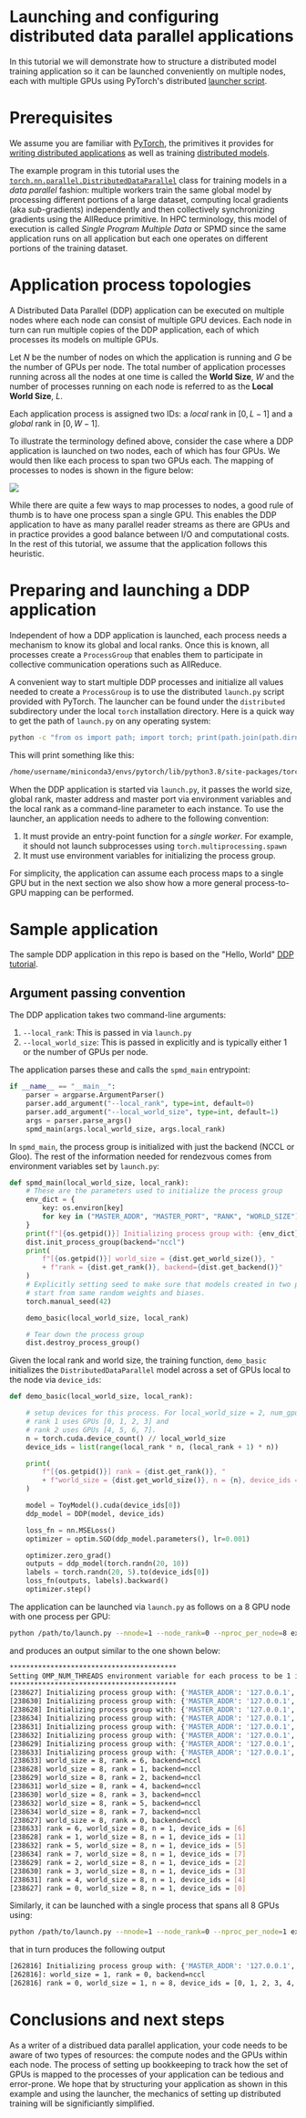 # Launching and configuring distributed data parallel applications

In this tutorial we will demonstrate how to structure a distributed
model training application so it can be launched conveniently on
multiple nodes, each with multiple GPUs using PyTorch's distributed
[launcher script](https://github.com/pytorch/pytorch/blob/master/torch/distributed/launch.py).

# Prerequisites
We assume you are  familiar with [PyTorch](https://pytorch.org/tutorials/beginner/deep_learning_60min_blitz.html), the primitives it provides for [writing distributed applications](https://pytorch.org/tutorials/intermediate/dist_tuto.html) as well as training [distributed models](https://pytorch.org/tutorials/intermediate/ddp_tutorial.html).

The example program in this tutorial uses the
[`torch.nn.parallel.DistributedDataParallel`](https://pytorch.org/docs/stable/nn.html#distributeddataparallel) class for training models
in a _data parallel_ fashion: multiple workers train the same global
model by processing different portions of a large dataset, computing
local gradients (aka _sub_-gradients) independently and then
collectively synchronizing gradients using the AllReduce primitive. In
HPC terminology, this model of execution is called _Single Program
Multiple Data_ or SPMD since the same application runs on all
application but each one operates on different portions of the
training dataset.

# Application process topologies
A Distributed Data Parallel (DDP) application can be executed on
multiple nodes where each node can consist of multiple GPU
devices. Each node in turn can run multiple copies of the DDP
application, each of which processes its models on multiple GPUs.

Let $N$ be the number of nodes on which the application is running and
$G$ be the number of GPUs per node. The total number of application
processes running across all the nodes at one time is called the
**World Size**, $W$ and the number of processes running on each node
is referred to as the **Local World Size**, $L$.

Each application process is assigned two IDs: a _local_ rank in $[0,
L-1]$ and a _global_ rank in $[0, W-1]$.

To illustrate the terminology defined above, consider the case where a
DDP application is launched on two nodes, each of which has four
GPUs. We would then like each process to span two GPUs each. The
mapping of processes to nodes is shown in the figure below:

<img src="ProcessMapping.svg">

While there are quite a few ways to map processes to nodes, a good
rule of thumb is to have one process span a single GPU. This enables
the DDP application to have as many parallel reader streams as there
are GPUs and in practice provides a good balance between I/O and
computational costs. In the rest of this tutorial, we assume that the
application follows this heuristic.

# Preparing and launching a DDP application
Independent of how a DDP application is launched, each process needs a
mechanism to know its global and local ranks. Once this is known, all
processes create a `ProcessGroup` that enables them to participate in
collective communication operations such as AllReduce.

A convenient way to start multiple DDP processes and initialize all
values needed to create a `ProcessGroup` is to use the distributed
`launch.py` script provided with PyTorch. The launcher can be found
under the `distributed` subdirectory under the local `torch`
installation directory. Here is a quick way to get the path of
`launch.py` on any operating system:

```sh
python -c "from os import path; import torch; print(path.join(path.dirname(torch.__file__), 'distributed', 'launch.py'))"
```

This will print something like this:
```sh
/home/username/miniconda3/envs/pytorch/lib/python3.8/site-packages/torch/distributed/launch.py
```

When the DDP application is started via `launch.py`, it passes the world size, global rank, master address and master port via environment variables and the local rank as a command-line parameter to each instance.
To use the launcher, an application needs to adhere to the following convention:
1. It must provide an entry-point function for a _single worker_. For example, it should not launch subprocesses using `torch.multiprocessing.spawn`
2. It must use environment variables for initializing the process group.

For simplicity, the application can assume each process maps to a single GPU but in the next section we also show how a more general process-to-GPU mapping can be performed.

# Sample application
The sample DDP application in this repo is based on the "Hello, World" [DDP tutorial](https://pytorch.org/tutorials/intermediate/ddp_tutorial.html).

## Argument passing convention
The DDP application takes two command-line arguments:
1. `--local_rank`: This is passed in via `launch.py`
2. `--local_world_size`: This is passed in explicitly and is typically either $1$ or the number of GPUs per node.

The application parses these and calls the `spmd_main` entrypoint:
```py
if __name__ == "__main__":
    parser = argparse.ArgumentParser()
    parser.add_argument("--local_rank", type=int, default=0)
    parser.add_argument("--local_world_size", type=int, default=1)
    args = parser.parse_args()
    spmd_main(args.local_world_size, args.local_rank)
```
In `spmd_main`, the process group is initialized with just the backend (NCCL or Gloo). The rest of the information needed for rendezvous comes from environment variables set by `launch.py`:
```py
def spmd_main(local_world_size, local_rank):
    # These are the parameters used to initialize the process group
    env_dict = {
        key: os.environ[key]
        for key in ("MASTER_ADDR", "MASTER_PORT", "RANK", "WORLD_SIZE")
    }
    print(f"[{os.getpid()}] Initializing process group with: {env_dict}")
    dist.init_process_group(backend="nccl")
    print(
        f"[{os.getpid()}] world_size = {dist.get_world_size()}, "
        + f"rank = {dist.get_rank()}, backend={dist.get_backend()}"
    )
    # Explicitly setting seed to make sure that models created in two processes
    # start from same random weights and biases.
    torch.manual_seed(42)

    demo_basic(local_world_size, local_rank)

    # Tear down the process group
    dist.destroy_process_group()
```

Given the local rank and world size, the training function, `demo_basic` initializes the `DistributedDataParallel` model across a set of GPUs local to the node via `device_ids`:
```py
def demo_basic(local_world_size, local_rank):

    # setup devices for this process. For local_world_size = 2, num_gpus = 8,
    # rank 1 uses GPUs [0, 1, 2, 3] and
    # rank 2 uses GPUs [4, 5, 6, 7].
    n = torch.cuda.device_count() // local_world_size
    device_ids = list(range(local_rank * n, (local_rank + 1) * n))

    print(
        f"[{os.getpid()}] rank = {dist.get_rank()}, "
        + f"world_size = {dist.get_world_size()}, n = {n}, device_ids = {device_ids}"
    )

    model = ToyModel().cuda(device_ids[0])
    ddp_model = DDP(model, device_ids)

    loss_fn = nn.MSELoss()
    optimizer = optim.SGD(ddp_model.parameters(), lr=0.001)

    optimizer.zero_grad()
    outputs = ddp_model(torch.randn(20, 10))
    labels = torch.randn(20, 5).to(device_ids[0])
    loss_fn(outputs, labels).backward()
    optimizer.step()
```

The application can be launched via `launch.py` as follows on a 8 GPU node with one process per GPU:
```sh
python /path/to/launch.py --nnode=1 --node_rank=0 --nproc_per_node=8 example.py --local_world_size=8
```
and produces an output similar to the one shown below:
```sh
*****************************************
Setting OMP_NUM_THREADS environment variable for each process to be 1 in default, to avoid your system being overloaded, please further tune the variable for optimal performance in your application as needed.
*****************************************
[238627] Initializing process group with: {'MASTER_ADDR': '127.0.0.1', 'MASTER_PORT': '29500', 'RANK': '0', 'WORLD_SIZE': '8'}
[238630] Initializing process group with: {'MASTER_ADDR': '127.0.0.1', 'MASTER_PORT': '29500', 'RANK': '3', 'WORLD_SIZE': '8'}
[238628] Initializing process group with: {'MASTER_ADDR': '127.0.0.1', 'MASTER_PORT': '29500', 'RANK': '1', 'WORLD_SIZE': '8'}
[238634] Initializing process group with: {'MASTER_ADDR': '127.0.0.1', 'MASTER_PORT': '29500', 'RANK': '7', 'WORLD_SIZE': '8'}
[238631] Initializing process group with: {'MASTER_ADDR': '127.0.0.1', 'MASTER_PORT': '29500', 'RANK': '4', 'WORLD_SIZE': '8'}
[238632] Initializing process group with: {'MASTER_ADDR': '127.0.0.1', 'MASTER_PORT': '29500', 'RANK': '5', 'WORLD_SIZE': '8'}
[238629] Initializing process group with: {'MASTER_ADDR': '127.0.0.1', 'MASTER_PORT': '29500', 'RANK': '2', 'WORLD_SIZE': '8'}
[238633] Initializing process group with: {'MASTER_ADDR': '127.0.0.1', 'MASTER_PORT': '29500', 'RANK': '6', 'WORLD_SIZE': '8'}
[238633] world_size = 8, rank = 6, backend=nccl
[238628] world_size = 8, rank = 1, backend=nccl
[238629] world_size = 8, rank = 2, backend=nccl
[238631] world_size = 8, rank = 4, backend=nccl
[238630] world_size = 8, rank = 3, backend=nccl
[238632] world_size = 8, rank = 5, backend=nccl
[238634] world_size = 8, rank = 7, backend=nccl
[238627] world_size = 8, rank = 0, backend=nccl
[238633] rank = 6, world_size = 8, n = 1, device_ids = [6]
[238628] rank = 1, world_size = 8, n = 1, device_ids = [1]
[238632] rank = 5, world_size = 8, n = 1, device_ids = [5]
[238634] rank = 7, world_size = 8, n = 1, device_ids = [7]
[238629] rank = 2, world_size = 8, n = 1, device_ids = [2]
[238630] rank = 3, world_size = 8, n = 1, device_ids = [3]
[238631] rank = 4, world_size = 8, n = 1, device_ids = [4]
[238627] rank = 0, world_size = 8, n = 1, device_ids = [0]
```
Similarly, it can be launched with a single process that spans all 8 GPUs using:
```sh
python /path/to/launch.py --nnode=1 --node_rank=0 --nproc_per_node=1 example.py --local_world_size=1
```
that in turn produces the following output
```sh
[262816] Initializing process group with: {'MASTER_ADDR': '127.0.0.1', 'MASTER_PORT': '29500', 'RANK': '0', 'WORLD_SIZE': '1'}
[262816]: world_size = 1, rank = 0, backend=nccl
[262816] rank = 0, world_size = 1, n = 8, device_ids = [0, 1, 2, 3, 4, 5, 6, 7]
```

# Conclusions and next steps
As a writer of a distribued data parallel application, your code needs to be aware of two types of resources: the compute nodes and the GPUs within each node. The process of setting up bookkeeping to track how the set of GPUs is mapped to the processes of your application can be tedious and error-prone. We hope that by structuring your application as shown in this example and using the launcher, the mechanics of setting up distributed training will be significiantly simplified.
